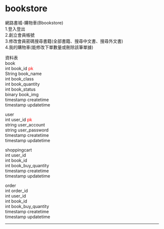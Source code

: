 # bookstore

網路書城-購物車(Bbookstore)</br>
1.登入登出</br>
2.創立會員帳號</br>
3.修改會員密碼搜尋書籍(全部書籍、搜尋中文書、搜尋外文書)</br>
4.我的購物車(能修改下單數量或刪除該筆單據)</br>

資料表</br>
book</br>
int		book_id		<font color="red">pk</font></br>
String		book_name</br>
int		book_class</br>
int		book_quantity</br>
int		book_status</br>
binary		book_img</br>
timestamp	createtime</br>
timestamp	updatetime</br>

user</br>
int		user_id		<font color="red">pk</font></br>
string		user_account</br>
string		user_password</br>
timestamp	createtime</br>
timestamp	updatetime</br>

shoppingcart</br>
int		user_id</br>
int		book_id</br>
int		book_buy_quantity</br>
timestamp	createtime</br>
timestamp	updatetime</br>

order</br>
int		order_id</br>
int		user_id</br>
int		book_id</br>
int		book_buy_quantity</br>
timestamp	createtime</br>
timestamp	updatetime</br>

------------------------------------


